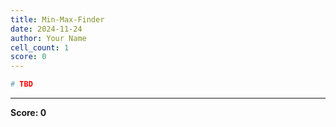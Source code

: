 ```yaml
---
title: Min-Max-Finder
date: 2024-11-24
author: Your Name
cell_count: 1
score: 0
---
```


```python
# TBD
```


---
**Score: 0**